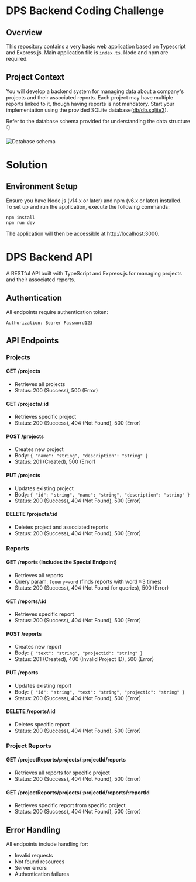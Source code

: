 # DPS Backend Coding Challenge

## Overview

This repository contains a very basic web application based on Typescript and Express.js. Main application file is `index.ts`. Node and npm are required.

## Project Context

You will develop a backend system for managing data about a company's projects and their associated reports. Each project may have multiple reports linked to it, though having reports is not mandatory. Start your implementation using the provided SQLite database([db/db.sqlite3](./db/db.sqlite3)).

Refer to the database schema provided for understanding the data structure 👇

![Database schema](images/database_schema.png)

# Solution

## Environment Setup

Ensure you have Node.js (v14.x or later) and npm (v6.x or later) installed.  
To set up and run the application, execute the following commands:

```
npm install
npm run dev
```

The application will then be accessible at http://localhost:3000.

# DPS Backend API

A RESTful API built with TypeScript and Express.js for managing projects and their associated reports.

## Authentication

All endpoints require authentication token:
```
Authorization: Bearer Password123
```

## API Endpoints

### Projects

#### GET /projects
- Retrieves all projects
- Status: 200 (Success), 500 (Error)

#### GET /projects/:id
- Retrieves specific project
- Status: 200 (Success), 404 (Not Found), 500 (Error)

#### POST /projects
- Creates new project
- Body: `{ "name": "string", "description": "string" }`
- Status: 201 (Created), 500 (Error)

#### PUT /projects
- Updates existing project
- Body: `{ "id": "string", "name": "string", "description": "string" }`
- Status: 200 (Success), 404 (Not Found), 500 (Error)

#### DELETE /projects/:id
- Deletes project and associated reports
- Status: 200 (Success), 404 (Not Found), 500 (Error)

### Reports

#### GET /reports (Includes the Special Endpoint)
- Retrieves all reports
- Query param: `?query=word` (finds reports with word ≥3 times)
- Status: 200 (Success), 404 (Not Found for queries), 500 (Error)

#### GET /reports/:id
- Retrieves specific report
- Status: 200 (Success), 404 (Not Found), 500 (Error)

#### POST /reports
- Creates new report
- Body: `{ "text": "string", "projectid": "string" }`
- Status: 201 (Created), 400 (Invalid Project ID), 500 (Error)

#### PUT /reports
- Updates existing report
- Body: `{ "id": "string", "text": "string", "projectid": "string" }`
- Status: 200 (Success), 404 (Not Found), 500 (Error)

#### DELETE /reports/:id
- Deletes specific report
- Status: 200 (Success), 404 (Not Found), 500 (Error)

### Project Reports

#### GET /projectReports/projects/:projectId/reports
- Retrieves all reports for specific project
- Status: 200 (Success), 404 (Not Found), 500 (Error)

#### GET /projectReports/projects/:projectId/reports/:reportId
- Retrieves specific report from specific project
- Status: 200 (Success), 404 (Not Found), 500 (Error)

## Error Handling

All endpoints include handling for:
- Invalid requests
- Not found resources
- Server errors
- Authentication failures
